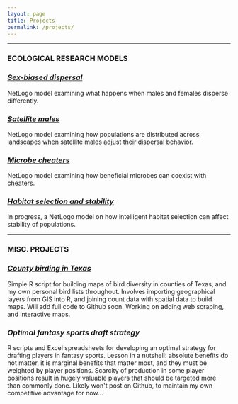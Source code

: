 ```yaml
---
layout: page
title: Projects
permalink: /projects/
---
```

---
### ECOLOGICAL RESEARCH MODELS

### [*Sex-biased dispersal*](https://github.com/aredoubles/SexBiasedDispersal)
NetLogo model examining what happens when males and females disperse differently.

### [*Satellite males*](https://github.com/aredoubles/SatelliteMales)
NetLogo model examining how populations are distributed across landscapes when satellite males adjust their dispersal behavior.

### [*Microbe cheaters*](https://github.com/aredoubles/MicrobeCheaters)
NetLogo model examining how beneficial microbes can coexist with cheaters.

### [*Habitat selection and stability*](https://github.com/aredoubles/HabSelStability)
In progress, a NetLogo model on how intelligent habitat selection can affect stability of populations.

---

### MISC. PROJECTS

### [*County birding in Texas*](https://aredoubles.github.io/ImportingShapefiles/)
Simple R script for building maps of bird diversity in counties of Texas, and my own personal bird lists throughout. Involves importing geographical layers from GIS into R, and joining count data with spatial data to build maps. Will add full code to Github soon. Working on adding web scraping, and interactive maps.

### *Optimal fantasy sports draft strategy*
R scripts and Excel spreadsheets for developing an optimal strategy for drafting players in fantasy sports. Lesson in a nutshell: absolute benefits do not matter, it is marginal benefits that matter most, and they must be weighted by player positions. Scarcity of production in some player positions result in hugely valuable players that should be targeted more than commonly done. Likely won't post on Github, to maintain my own competitive advantage for now...